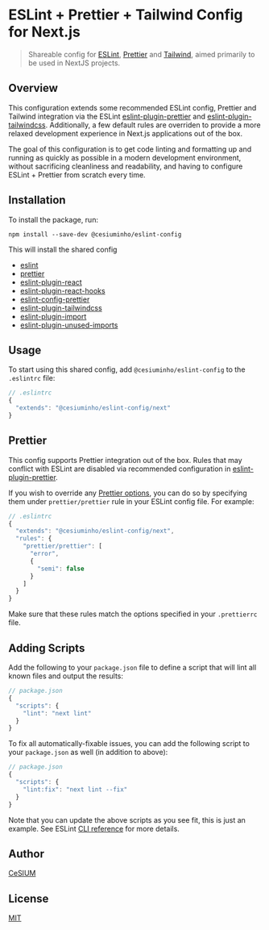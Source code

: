 # ESLint + Prettier + Tailwind Config for Next.js

> Shareable config for [ESLint](https://eslint.org/), [Prettier](https://prettier.io/) and [Tailwind](https://tailwindcss.com/), aimed primarily to be used in NextJS projects.

## Overview

This configuration extends some recommended ESLint config, Prettier and Tailwind integration via the ESLint [eslint-plugin-prettier](https://github.com/prettier/eslint-plugin-prettier) and [eslint-plugin-tailwindcss](https://github.com/francoismassart/eslint-plugin-tailwindcss). Additionally, a few default rules are overriden to provide a more relaxed development experience in Next.js applications out of the box.

The goal of this configuration is to get code linting and formatting up and running as quickly as possible in a modern development environment, without sacrificing cleanliness and readability, and having to configure ESLint + Prettier from scratch every time.

## Installation

To install the package, run:

```shell
npm install --save-dev @cesiuminho/eslint-config
```

This will install the shared config

- [eslint](https://github.com/eslint/eslint)
- [prettier](https://github.com/prettier/prettier)
- [eslint-plugin-react](https://github.com/jsx-eslint/eslint-plugin-react)
- [eslint-plugin-react-hooks](https://github.com/facebook/react/tree/main/packages/eslint-plugin-react-hooks)
- [eslint-config-prettier](https://github.com/prettier/eslint-config-prettier)
- [eslint-plugin-tailwindcss](https://github.com/francoismassart/eslint-plugin-tailwindcss)
- [eslint-plugin-import](https://github.com/import-js/eslint-plugin-import)
- [eslint-plugin-unused-imports](https://github.com/sweepline/eslint-plugin-unused-imports)


## Usage

To start using this shared config, add `@cesiuminho/eslint-config` to the `.eslintrc` file:

```jsx
// .eslintrc
{
  "extends": "@cesiuminho/eslint-config/next"
}
```

## Prettier

This config supports Prettier integration out of the box. Rules that may conflict with ESLint are disabled via recommended configuration in [eslint-plugin-prettier](https://github.com/prettier/eslint-plugin-prettier).

If you wish to override any [Prettier options](https://prettier.io/docs/en/options.html), you can do so by specifying them under `prettier/prettier` rule in your ESLint config file. For example:

```jsx
// .eslintrc
{
  "extends": "@cesiuminho/eslint-config/next",
  "rules": {
    "prettier/prettier": [
      "error",
      {
        "semi": false
      }
    ]
  }
}
```

Make sure that these rules match the options specified in your `.prettierrc` file.

## Adding Scripts

Add the following to your `package.json` file to define a script that will lint all known files and output the results:

```jsx
// package.json
{
  "scripts": {
    "lint": "next lint"
  }
}
```

To fix all automatically-fixable issues, you can add the following script to your `package.json` as well (in addition to above):

```jsx
// package.json
{
  "scripts": {
    "lint:fix": "next lint --fix"
  }
}
```

Note that you can update the above scripts as you see fit, this is just an example. See ESLint [CLI reference](https://eslint.org/docs/user-guide/command-line-interface) for more details.

## Author

[CeSIUM](https://github.com/cesium)

## License

[MIT](https://choosealicense.com/licenses/mit/)